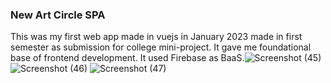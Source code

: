 ### New Art Circle SPA

This was my first web app made in vuejs in January 2023 made in first semester as submission for college mini-project. It gave me foundational base of frontend development. It used Firebase as BaaS.![Screenshot (45)](https://github.com/user-attachments/assets/9fd5b63a-abe0-42d7-b14e-19fe6936f186)
![Screenshot (46)](https://github.com/user-attachments/assets/33ef82e3-08ea-4db1-a502-f6f15aa93838)
![Screenshot (47)](https://github.com/user-attachments/assets/8e0620e3-5ba4-4285-aa23-b1792ad7ccca)
